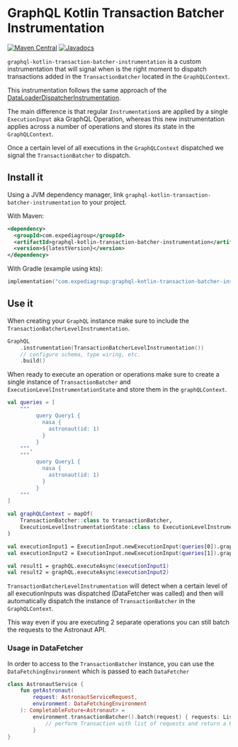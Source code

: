 # GraphQL Kotlin Transaction Batcher Instrumentation
[![Maven Central](https://img.shields.io/maven-central/v/com.expediagroup/graphql-kotlin-transaction-batcher-instrumentation.svg?label=Maven%20Central)](https://search.maven.org/search?q=g:%22com.expediagroup%22%20AND%20a:%22graphql-kotlin-transaction-batcher-instrumentation%22)
[![Javadocs](https://img.shields.io/maven-central/v/com.expediagroup/graphql-kotlin-transaction-batcher-instrumentation.svg?label=javadoc&colorB=brightgreen)](https://www.javadoc.io/doc/com.expediagroup/graphql-kotlin-transaction-batcher-instrumentation)

`graphql-kotlin-transaction-batcher-instrumentation` is a custom instrumentation that will signal when is the right moment
to dispatch transactions added in the `TransactionBatcher` located in the `GraphQLContext`.

This instrumentation follows the same approach of the [DataLoaderDispatcherInstrumentation](https://github.com/graphql-java/graphql-java/blob/master/src/main/java/graphql/execution/instrumentation/dataloader/DataLoaderDispatcherInstrumentation.java).

The main difference is that regular `Instrumentation`s are applied by a single `ExecutionInput` aka GraphQL Operation,
whereas this new instrumentation applies across a number of operations and stores its state in the `GraphQLContext`.

Once a certain level of all executions in the `GraphQLContext` dispatched we signal the `TransactionBatcher` to dispatch.

## Install it

Using a JVM dependency manager, link `graphql-kotlin-transaction-batcher-instrumentation` to your project.

With Maven:

```xml
<dependency>
  <groupId>com.expediagroup</groupId>
  <artifactId>graphql-kotlin-transaction-batcher-instrumentation</artifactId>
  <version>${latestVersion}</version>
</dependency>
```

With Gradle (example using kts):

```kotlin
implementation("com.expediagroup:graphql-kotlin-transaction-batcher-instrumentation:$latestVersion")
```

## Use it

When creating your `GraphQL` instance make sure to include the `TransactionBatcherLevelInstrumentation`.

```kotlin
GraphQL
    .instrumentation(TransactionBatcherLevelInstrumentation())
    // configure schema, type wiring, etc.
    .build()
```

When ready to execute an operation or operations make sure to create a single instance of `TransactionBatcher`
and `ExecutionLevelInstrumentationState` and store them in the `graphQLContext`.

```kotlin
val queries = [
    """
         query Query1 {
           nasa {
             astronaut(id: 1)
           }
         }
    """,
    """
         query Query1 {
           nasa {
             astronaut(id: 1)
           }
         }
    """
]

val graphQLContext = mapOf(
    TransactionBatcher::class to transactionBatcher,
    ExecutionLevelInstrumentationState::class to ExecutionLevelInstrumentationState(queries.size)
)

val executionInput1 = ExecutionInput.newExecutionInput(queries[0]).graphQLContext(graphQLContext).build()
val executionInput2 = ExecutionInput.newExecutionInput(queries[1]).graphQLContext(graphQLContext).build()

val result1 = graphQL.executeAsync(executionInput1)
val result2 = graphQL.executeAsync(executionInput2)
```

`TransactionBatcherLevelInstrumentation` will detect when a certain level of all executionInputs was dispatched (DataFetcher was called)
and then will automatically dispatch the instance of `TransactionBatcher` in the `GraphQLContext`.

This way even if you are executing 2 separate operations you can still batch the requests to the Astronaut API.

### Usage in DataFetcher

In order to access to the `TransactionBatcher` instance, you can use the `DataFetchingEnvironment` which is passed to each
`DataFetcher`

```kotlin
class AstronautService {
    fun getAstronaut(
        request: AstronautServiceRequest,
        environment: DataFetchingEnvironment
    ): CompletableFuture<Astronaut> =
        environment.transactionBatcher().batch(request) { requests: List<AstronautServiceRequest> ->
            // perform Transaction with list of requests and return a Publisher<Astronaut>
        }
}
```



